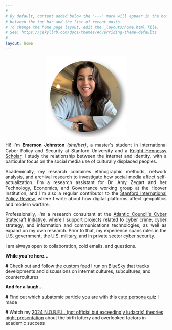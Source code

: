 ```yaml
---
#
# By default, content added below the "---" mark will appear in the home page
# between the top bar and the list of recent posts.
# To change the home page layout, edit the _layouts/home.html file.
# See: https://jekyllrb.com/docs/themes/#overriding-theme-defaults
#
layout: home
---
```


<p align="center" title="Emerson Johnston Headshot">
   <img src="/images/headshot.png" width="50%" />
</p>

<p style="text-align: justify;">
Hi! I'm <strong>Emerson Johnston</strong> <em>(she/her)</em>, a master's student in International Cyber Policy and Security at Stanford University and a <a href="https://knight-hennessy.stanford.edu/people/emerson-johnston">Knight Hennessy Scholar</a>. I study the relationship between the internet and identity, with a particular focus on the social media use of culturally displaced peoples. 
</p>

<p style="text-align: justify;">
Academically, my research combines ethnographic methods, network analysis, and archival research to investigate how social media affect self-actualization. I'm a research assistant for Dr. Amy Zegart and her Technology, Economics, and Governance working group at the Hoover Institution, and I'm also a regular contributor to the <a href="https://fsi.stanford.edu/sipr">Stanford International Policy Review</a>, where I write about how digital platforms affect geopolitics and modern warfare.
</p>

<p style="text-align: justify;">
Professionally, I'm a research consultant at the <a href="https://dfrlab.org/policy/cyber-statecraft-initiative/">Atlantic Council's Cyber Statecraft Initiative</a>, where I support projects related to cyber crime, cyber strategy, and information and communications technologies, as well as expand on my own research. Prior to that, my experience spans roles in the U.S. government, the U.S. military, and in private sector cyber security.
</p>

<p style="text-align: justify;">
I am always open to collaboration, cold emails, and questions.
</p>

<p><strong>While you're here...</strong></p>   
<!--
<p> <strong>#</strong> Check out <a href="https://usenet.evjohnston.com/index.html">an interactive version</a> of my ongoing masters thesis work </p>
-->
<p> <strong>#</strong> Check out and follow <a href="https://bsky.app/profile/idenarch.bsky.social/feed/internetculture">the custom feed I run on BlueSky</a> that tracks developments and discussions on internet cultures, subcultures, and countercultures </p>

<p><strong>And for a laugh...</strong></p>   

<p> <strong>#</strong> Find out which subatomic particle you are with this <a href="http://particlepersona.evjohnston.com/">cute persona quiz</a> I made </p>
<p> <strong>#</strong> Watch my <a href="https://www.youtube.com/watch?v=nwY5JI-0pmo&list=PPSV">2024 N.O.B.E.L. (not official but exceedingly ludacris) theories night presentation</a> about the birth lottery and overlooked factors in academic success</p>
